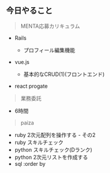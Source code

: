 ## 今日やること

> MENTA応募カリキュラム
- Rails
  - プロフィール編集機能

- vue.js
  - 基本的なCRUD(1)(フロントエンド)
  
- react
progate

> 業務委託
- 6時間


> paiza
- ruby 2次元配列を操作する - その2 
- ruby スキルチェック
- python スキルチェック(Dランク)
- python 2次元リストを作成する
- sql :order by

